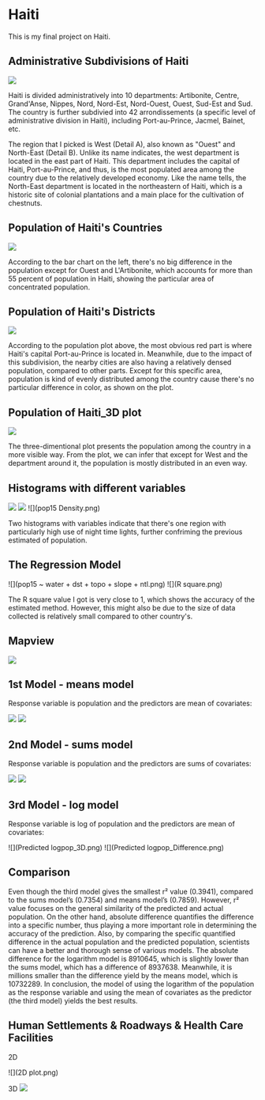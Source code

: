 # Haiti

This is my final project on Haiti.

## Administrative Subdivisions of Haiti

![](details3.0.png)

Haiti is divided administratively into 10 departments: Artibonite, Centre, Grand'Anse, Nippes, Nord, Nord-Est, Nord-Ouest, Ouest, Sud-Est and Sud. The country is further subdivied into 42 arrondissements (a specific level of administrative division in Haiti), including Port-au-Prince, Jacmel, Bainet, etc.

The region that I picked is West (Detail A), also known as "Ouest" and North-East (Detail B). Unlike its name indicates, the west department is located in the east part of Haiti. This department includes the capital of Haiti, Port-au-Prince, and thus, is the most populated area among the country due to the relatively developed economy. Like the name tells, the North-East department is located in the northeastern of Haiti, which is a historic site of colonial plantations and a main place for the cultivation of chestnuts.

## Population of Haiti's Countries

![](Haiti.png)

According to the bar chart on the left, there's no big difference in the population except for Ouest and L'Artibonite, which accounts for more than 55 percent of population in Haiti, showing the particular area of concentrated population.

## Population of Haiti's Districts

![](Haiti_pop19_adm2.png)

According to the population plot above, the most obvious red part is where Haiti's capital Port-au-Prince is located in. Meanwhile, due to the impact of this subdivision, the nearby cities are also having a relatively densed population, compared to other parts. Except for this specific area, population is kind of evenly distributed among the country cause there's no particular difference in color, as shown on the plot.


## Population of Haiti_3D plot

![](Haiti_3D.gif)

The three-dimentional plot presents the population among the country in a more visible way. From the plot, we can infer that except for West and the department around it, the population is mostly distributed in an even way. 

## Histograms with different variables

![](density&ntl.png)
![](density&til+dst040.png)
![](pop15 Density.png)

Two histograms with variables indicate that there's one region with particularly high use of night time lights, further confriming the previous estimated of population.

## The Regression Model

![](pop15 ~ water + dst + topo + slope + ntl.png)
![](R square.png)

The R square value I got is very close to 1, which shows the accuracy of the estimated method. However, this might also be due to the size of data collected is relatively small compared to other country's.

## Mapview

![](Port-au-Prince_mapview.png)

## 1st Model - means model
Response variable is population and the predictors are mean of covariates:

![](population&Means_3D.png)
![](Population&Means_Difference.png)

## 2nd Model - sums model
Response variable is population and the predictors are sums of covariates:

![](Population&Sums_3D.png)
![](Population&Sums_Difference.png)	

## 3rd Model - log model
Response variable is log of population and the predictors are mean of covariates:

![](Predicted logpop_3D.png)
![](Predicted logpop_Difference.png)

## Comparison

Even though the third model gives the smallest r² value (0.3941), compared to the sums model’s (0.7354) and means model’s (0.7859). However, r² value focuses on the general similarity of the predicted and actual population. On the other hand, absolute difference quantifies the difference into a specific number, thus playing a more important role in determining the accuracy of the prediction. Also, by comparing the specific quantified difference in the actual population and the predicted population, scientists can have a better and thorough sense of various models. The absolute difference for the logarithm model is 8910645, which is slightly lower than the sums model, which has a difference of 8937638. Meanwhile, it is millions smaller than the difference yield by the means model, which is 10732289. In conclusion, the model of using the logarithm of the population as the response variable and using the mean of covariates as the predictor (the third model) yields the best results.

## Human Settlements & Roadways & Health Care Facilities

2D

![](2D plot.png)

3D
![](roadways.gif)


















